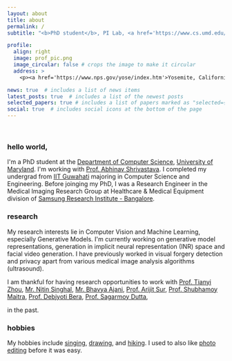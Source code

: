```yaml
---
layout: about
title: about
permalink: /
subtitle: "<b>PhD student</b>, PI Lab, <a href='https://www.cs.umd.edu/'>University of Maryland</a>.  <br><b>Previously</b>: <a href='https://research.adobe.com/person/eli-shechtman/'> Adobe Research</a> | <a href='https://press.amazonmgmstudios.com/us/en'> Amazon Studios</a> | <a href='https://research.samsung.com/sri-b'> Samsung Reasearch</a> | <a href='https://iitg.ac.in/'>IIT Guwahati</a>. <br> Find me @ IRB3116, UMD."

profile:
  align: right
  image: prof_pic.png
  image_circular: false # crops the image to make it circular
  address: >
    <p><a href='https://www.nps.gov/yose/index.htm'>Yosemite, California</a>, Aug 2022.</p>

news: true  # includes a list of news items
latest_posts: true  # includes a list of the newest posts
selected_papers: true # includes a list of papers marked as "selected={true}"
social: true  # includes social icons at the bottom of the page
---
```

<br>

### hello world,

I'm a PhD student at the [Department of Computer Science](https://www.cs.umd.edu/), [University of Maryland](https://umd.edu/). I'm working with [Prof. Abhinav Shrivastava](https://www.cs.umd.edu/~abhinav/). I completed my undergrad from [IIT Guwahati](https://iitg.ac.in/) majoring in Computer Science and Engineering. Before joinging my PhD, I was a Research Engineer in the Medical Imaging Research Group at Healthcare & Medical Equipment division of [Samsung Research Institute - Bangalore](https://research.samsung.com/sri-b). 





### research 
My research interests lie in Computer Vision and Machine Learning, especially Generative Models. I'm currently working on generative model representations, generation in implicit neural representation (INR) space and facial video generation. I have previously worked in visual forgery detection and privacy apart from various medical image analysis algorithms (ultrasound).

I am thankful for having research opportunities to work with 
[Prof. Tianyi Zhou](https://tianyizhou.github.io/),
[Mr. Nitin Singhal](https://www.linkedin.com/in/nitin-singhal-399a9811/),
[Mr. Bhavya Ajani](https://www.linkedin.com/in/bhavyaajani/),
[Prof. Arijit Sur](https://www.iitg.ac.in/arijit/),
[Prof. Shubhamoy Maitra](https://www.isical.ac.in/~subho/),
[Prof. Debjyoti Bera](https://www.iiitd.edu.in/~dbera/),
[Prof. Sagarmoy Dutta](https://www.iitg.ac.in/iitg_faculty_details?name=Sagarmoy-Dutta&fac=eWhyVXRRSElId1dsYUNiaXNIZUlqZz09), 
<!-- [Mr. Ravi Teja Gadde](https://www.linkedin.com/in/ravionlinkedn/) -->
 in the past.

### hobbies
My hobbies include [singing](https://www.instagram.com/p/CX2098KDXjx/), [drawing](https://www.instagram.com/p/CPrclMTlopU/), and [hiking](https://www.instagram.com/p/CTAwXV_l_im/?utm_source=ig_web_copy_link&igshid=MzRlODBiNWFlZA==). I used to also like [photo editing](https://www.instagram.com/p/BOPpBE0D5Tr/) before it was easy. 

<!-- Find my CV here.
Write your biography here. Tell the world about yourself. Link to your favorite [subreddit](http://reddit.com). You can put a picture in, too. The code is already in, just name your picture `prof_pic.jpg` and put it in the `img/` folder.

Put your address / P.O. box / other info right below your picture. You can also disable any of these elements by editing `profile` property of the YAML header of your `_pages/about.md`. Edit `_bibliography/papers.bib` and Jekyll will render your [publications page](/al-folio/publications/) automatically.

Link to your social media connections, too. This theme is set up to use [Font Awesome icons](http://fortawesome.github.io/Font-Awesome/) and [Academicons](https://jpswalsh.github.io/academicons/), like the ones below. Add your Facebook, Twitter, LinkedIn, Google Scholar, or just disable all of them. -->
